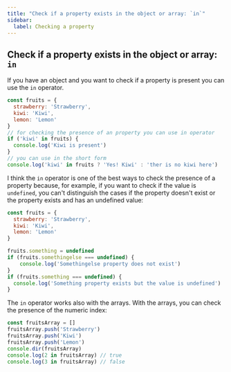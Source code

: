 ```yaml
---
title: "Check if a property exists in the object or array: `in`"
sidebar:
  label: Checking a property
---
```


## Check if a property exists in the object or array: `in`

If you have an object and you want to check if a property is present you can use the `in` operator.

```javascript
const fruits = {
  strawberry: 'Strawberry',
  kiwi: 'Kiwi',
  lemon: 'Lemon'
}
// for checking the presence of an property you can use in operator
if ('kiwi' in fruits) {
  console.log('Kiwi is present')
}
// you can use in the short form
console.log('kiwi' in fruits ? 'Yes! Kiwi' : 'ther is no kiwi here')
```

I think the `in` operator is one of the best ways to check the presence of a property because, for example, if you want to check if the value is `undefined`, you can't distinguish the cases if the property doesn't exist or the property exists and has an undefined value:

```javascript
const fruits = {
  strawberry: 'Strawberry',
  kiwi: 'Kiwi',
  lemon: 'Lemon'
}

fruits.something = undefined
if (fruits.somethingelse === undefined) {
    console.log('Somethingelse property does not exist')
}
if (fruits.something === undefined) {
  console.log('Something property exists but the value is undefined')
}
```

The `in` operator works also with the arrays. With the arrays, you can check the presence of the numeric index:

```javascript
const fruitsArray = []
fruitsArray.push('Strawberry')
fruitsArray.push('Kiwi')
fruitsArray.push('Lemon')
console.dir(fruitsArray)
console.log(2 in fruitsArray) // true
console.log(3 in fruitsArray) // false
```
